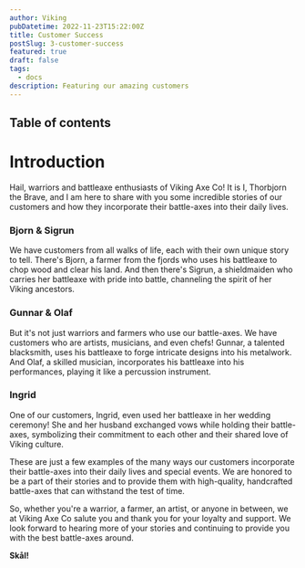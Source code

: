 ```yaml
---
author: Viking
pubDatetime: 2022-11-23T15:22:00Z
title: Customer Success
postSlug: 3-customer-success
featured: true
draft: false
tags:
  - docs
description: Featuring our amazing customers
---
```


## Table of contents

# Introduction

Hail, warriors and battleaxe enthusiasts of Viking Axe Co! It is I, Thorbjorn the Brave, and I am here to share with you some incredible stories of our customers and how they incorporate their battle-axes into their daily lives.

### Bjorn & Sigrun

We have customers from all walks of life, each with their own unique story to tell. There's Bjorn, a farmer from the fjords who uses his battleaxe to chop wood and clear his land. And then there's Sigrun, a shieldmaiden who carries her battleaxe with pride into battle, channeling the spirit of her Viking ancestors.

### Gunnar & Olaf

But it's not just warriors and farmers who use our battle-axes. We have customers who are artists, musicians, and even chefs! Gunnar, a talented blacksmith, uses his battleaxe to forge intricate designs into his metalwork. And Olaf, a skilled musician, incorporates his battleaxe into his performances, playing it like a percussion instrument.

### Ingrid

One of our customers, Ingrid, even used her battleaxe in her wedding ceremony! She and her husband exchanged vows while holding their battle-axes, symbolizing their commitment to each other and their shared love of Viking culture.

These are just a few examples of the many ways our customers incorporate their battle-axes into their daily lives and special events. We are honored to be a part of their stories and to provide them with high-quality, handcrafted battle-axes that can withstand the test of time.

So, whether you're a warrior, a farmer, an artist, or anyone in between, we at Viking Axe Co salute you and thank you for your loyalty and support. We look forward to hearing more of your stories and continuing to provide you with the best battle-axes around.

**Skål!**
